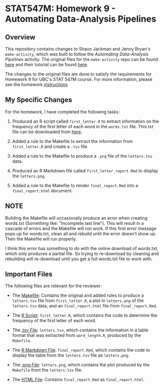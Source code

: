 # STAT547M: Homework 9 - Automating Data-Analysis Pipelines

## Overview
This repository contains changes to Shaun Jackman and Jenny Bryan's `make-activity`, which was built to follow the *Automating Data-Analysis Pipelines* activity. The original files for the `make-activity` repo can be found [here](https://github.com/STAT545-UBC/make-activity) and their tutorial can be found [here](http://stat545.com/automation04_make-activity.html).

The changes to the original files are done to satisfy the requirements for Homework 9 for UBC's STAT 547M course. For more information, please see the homework [instructions](http://stat545.com/Classroom/assignments/hw09/hw09.html)

## My Specific Changes

For the homework, I have completed the following tasks:

1. Produced an R script called `first_letter.R` to extract information on the frequency of the first letter of each word in the `words.txt` file. This txt file can be downloaded from [here](https://github.com/STAT545-UBC/make-activity/blob/master/words.txt).

2. Added a rule to the Makefile to extract the information from `first_letter.R` and create a `.tsv` file.

3. Added a rule to the Makefile to produce a `.png` file of the `letters.tsv` data.

4. Produced an R Markdown file called `first_letter_report.Rmd` to display the `letters.png`.

5. Added a rule to the Makefile to render `final_report.Rmd` into a `final_report.html` document.

## NOTE
Building the Makefile will occasionally produce an error when creating words.txt (Something like: "Incomplete last line"). 
This will result in a cascade of errors and the Makefile will not work.
If this first error message pops up for words.txt, clean all and rebuild until the error doesn't show up.
Then the Makefile will run properly.

I think this error has something to do with the online download of words.txt, which only produces a partial file.
So trying to re-download by cleaning and rebuilding will re-download until you get a full words.txt file to work with.

## Important Files

The following files are relevant for the reviewer:

- The [Makefile](https://github.com/STAT545-UBC-students/hw09-j-schaub/blob/master/Makefile): Contains the original and added rules to produce a `letters.tsv` file from `first_letter.R`, a plot in `letters.png` of the `letters.tsv` data, and an `final_report.html` file from `final_report.Rmd`.

- The [R Script](https://github.com/STAT545-UBC-stKudents/hw09-j-schaub/blob/master/first_letter.R): `first_letter.R`, which contains the code to determine the frequency of the first letter of each word.

- The [.tsv File](https://github.com/STAT545-UBC-students/hw09-j-schaub/blob/master/letters.tsv): `letters.tsv`, which contains the information in a table format that was extracted from `word_length.R`, produced by the `Makefile`.

- The [R Markdown File](https://github.com/STAT545-UBC-students/hw09-j-schaub/blob/master/final_report.Rmd): `final_report.Rmd`, which contains the code to display the table from the `letters.tsv` file as `letters.png`.

- The [.png File](https://github.com/STAT545-UBC-students/hw09-j-schaub/blob/master/letters.png): `letters.png`, which contains the plot produced by the `Makefile` from the `letters.tsv` file.

- The [HTML File](https://github.com/STAT545-UBC-students/hw09-j-schaub/blob/master/final_report.html): Contains `final_report.Rmd` as `final_report.html`.
